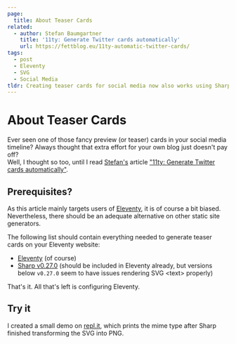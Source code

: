 ```yaml
---
page:
  title: About Teaser Cards
related:
  - author: Stefan Baumgartner
    title: '11ty: Generate Twitter cards automatically'
    url: https://fettblog.eu/11ty-automatic-twitter-cards/
tags:
  - post
  - Eleventy
  - SVG
  - Social Media
tldr: Creating teaser cards for social media now also works using Sharp v0.27 in your Eleventy setup.
---
```


# About Teaser Cards

Ever seen one of those fancy preview (or teaser) cards in your social media timeline? Always thought that extra effort for your own blog just doesn't pay off?<br />
Well, I thought so too, until I read [Stefan's](https://fettblog.eu/) article ["11ty: Generate Twitter cards automatically"](https://fettblog.eu/11ty-automatic-twitter-cards/).

## Prerequisites?

As this article mainly targets users of [Eleventy](https://11ty.dev), it is of course a bit biased. Nevertheless, there should be an adequate alternative on other static site generators.

The following list should contain everything needed to generate teaser cards on your Eleventy website:

- [Eleventy](https://11ty.dev) (of course)
- [Sharp v0.27.0](https://sharp.pixelplumbing.com/) (should be included in Eleventy already, but versions below `v0.27.0` seem to have issues rendering SVG &lt;text&gt; properly)

That's it. All that's left is configuring Eleventy.

## Try it

I created a small demo on [repl.it](https://repl.it/@saschazar/transform-svg-to-png), which prints the mime type after Sharp finished transforming the SVG into PNG.
